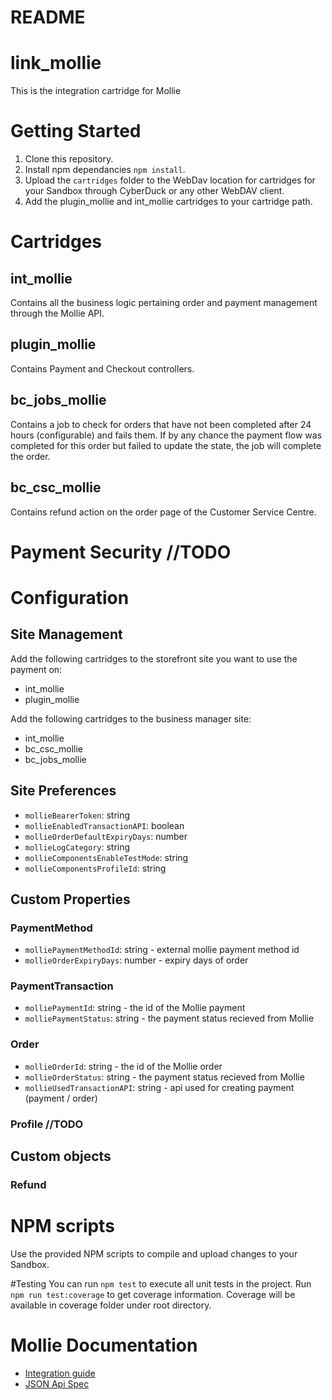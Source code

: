# README #
# link_mollie

This is the integration cartridge for Mollie

# Getting Started

1. Clone this repository.
2. Install npm dependancies `npm install`.
3. Upload the `cartridges` folder to the WebDav location for cartridges for your Sandbox through CyberDuck or any other WebDAV client.
4. Add the plugin_mollie and int_mollie cartridges to your cartridge path.


# Cartridges

## int_mollie

Contains all the business logic pertaining order and payment management through
the Mollie API.

## plugin_mollie

Contains Payment and Checkout controllers.

## bc_jobs_mollie

Contains a job to check for orders that have not been completed after 24 hours (configurable) and fails them. If by any chance the payment flow was completed for this order but failed to update the state, the job will complete the order.

## bc_csc_mollie

Contains refund action on the order page of the Customer Service Centre.

# Payment Security //TODO

# Configuration

## Site Management

Add the following cartridges to the storefront site you want to use the payment on:

- int_mollie
- plugin_mollie

Add the following cartridges to the business manager site:

- int_mollie
- bc_csc_mollie
- bc_jobs_mollie

## Site Preferences 

- `mollieBearerToken`: string
- `mollieEnabledTransactionAPI`: boolean
- `mollieOrderDefaultExpiryDays`: number
- `mollieLogCategory`: string
- `mollieComponentsEnableTestMode`: string
- `mollieComponentsProfileId`: string

## Custom Properties

### PaymentMethod
- `molliePaymentMethodId`: string - external mollie payment method id
- `mollieOrderExpiryDays`: number - expiry days of order

### PaymentTransaction
- `molliePaymentId`: string - the id of the Mollie payment
- `molliePaymentStatus`: string - the payment status recieved from Mollie

### Order
- `mollieOrderId`: string - the id of the Mollie order
- `mollieOrderStatus`: string - the payment status recieved from Mollie
- `mollieUsedTransactionAPI`: string - api used for creating payment (payment / order)

### Profile //TODO

## Custom objects

### Refund

# NPM scripts
Use the provided NPM scripts to compile and upload changes to your Sandbox.

#Testing
You can run `npm test` to execute all unit tests in the project. Run `npm run test:coverage` to get coverage information. Coverage will be available in coverage folder under root directory.

# Mollie Documentation

- [Integration guide](https://docs.mollie.com/index/)
- [JSON Api Spec](https://docs.mollie.com/reference/v2/payments-api/create-payment)
